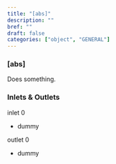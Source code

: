 ```yaml
---
title: "[abs]"
description: ""
bref: ""
draft: false
categories: ["object", "GENERAL"]
---
```


### [abs]

Does something.

### Inlets & Outlets

inlet 0

 - dummy

outlet 0

 - dummy
 
